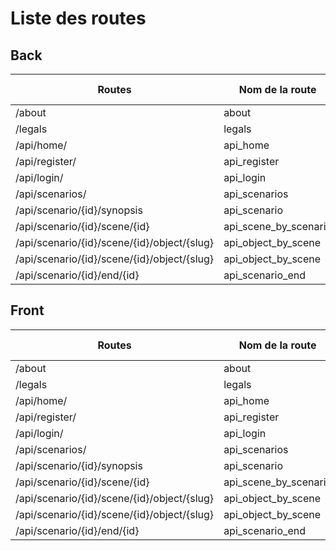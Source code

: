# Liste des routes

## Back

| Routes                   | Nom de la route        | Controller   | Methodes (HTTP) | Méthode             |
| ------------------------ | ---------------------- | ------------ | --------------- | ------------------- |
| /about | about  |   App\MainController    | GET | about() |
| /legals | legals  |   App\MainController    | GET | legals() |
| /api/home/ | api_home  |   App\MainController    | GET | home() |
| /api/register/ | api_register  |   Api\User    | POST | register() |
| /api/login/ | api_login  |   Api\User    | POST | login () |
| /api/scenarios/ | api_scenarios  |   Api\Scenario    | GET | getScenarios() |
| /api/scenario/{id}/synopsis | api_scenario  |   Api\Scenario    | GET | getSynopsisByScenario() |
| /api/scenario/{id}/scene/{id} | api_scene_by_scenario  | Api\Scene | GET | getSceneByScenario() |
| /api/scenario/{id}/scene/{id}/object/{slug} | api_object_by_scene  | Api\Scene | GET | getObjectBySlug() |
| /api/scenario/{id}/scene/{id}/object/{slug} | api_object_by_scene  | Api\Scene | POST | getObjectBySlug() |
| /api/scenario/{id}/end/{id} | api_scenario_end  | Api\Scenario | GET | getScenarioEnd() |

## Front

| Routes                   | Nom de la route        | Controller   | Methodes (HTTP) | Méthode             |
| ------------------------ | ---------------------- | ------------ | --------------- | ------------------- |
| /about | about  |   App\MainController    | GET | about() |
| /legals | legals  |   App\MainController    | GET | legals() |
| /api/home/ | api_home  |   App\MainController    | GET | home() |
| /api/register/ | api_register  |   Api\User    | POST | register() |
| /api/login/ | api_login  |   Api\User    | POST | login () |
| /api/scenarios/ | api_scenarios  |   Api\Scenario    | GET | getScenarios() |
| /api/scenario/{id}/synopsis | api_scenario  |   Api\Scenario    | GET | getSynopsisByScenario() |
| /api/scenario/{id}/scene/{id} | api_scene_by_scenario  | Api\Scene | GET | getSceneByScenario() |
| /api/scenario/{id}/scene/{id}/object/{slug} | api_object_by_scene  | Api\Scene | GET | getObjectBySlug() |
| /api/scenario/{id}/scene/{id}/object/{slug} | api_object_by_scene  | Api\Scene | POST | getObjectBySlug() |
| /api/scenario/{id}/end/{id} | api_scenario_end  | Api\Scenario | GET | getScenarioEnd() |

